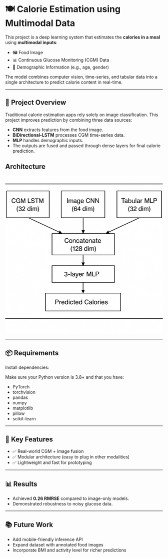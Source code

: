# 🍽️ Calorie Estimation using Multimodal Data

This project is a deep learning system that estimates the **calories in a meal** using **multimodal inputs**:

- 🖼️ Food Image
- 📊 Continuous Glucose Monitoring (CGM) Data
- 🧍 Demographic Information (e.g., age, gender)

The model combines computer vision, time-series, and tabular data into a single architecture to predict calorie content in real-time.

---

## 🚀 Project Overview

Traditional calorie estimation apps rely solely on image classification. This project improves prediction by combining three data sources:

- **CNN** extracts features from the food image.
- **BiDirectional-LSTM** processes CGM time-series data.
- **MLP** handles demographic inputs.
- The outputs are fused and passed through dense layers for final calorie prediction.

## Architecture
![Architecture](Architecture.png)

---

## 📦 Requirements

Install dependencies:

Make sure your Python version is 3.8+ and that you have:

- PyTorch
- torchvision
- pandas
- numpy
- matplotlib
- pillow
- scikit-learn

---

## 🧠 Key Features

- ✅ Real-world CGM + image fusion
- ✅ Modular architecture (easy to plug in other modalities)
- ✅ Lightweight and fast for prototyping

---

## 📊 Results

- Achieved **0.26 RMRSE** compared to image-only models.
- Demonstrated robustness to noisy glucose data.

---

## 📚 Future Work

- Add mobile-friendly inference API
- Expand dataset with annotated food images
- Incorporate BMI and activity level for richer predictions

